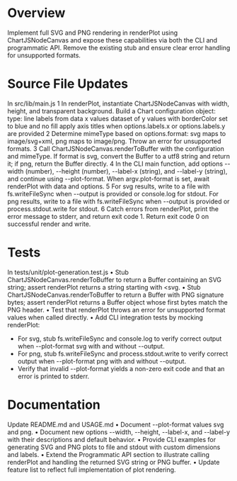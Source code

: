 # Overview
Implement full SVG and PNG rendering in renderPlot using ChartJSNodeCanvas and expose these capabilities via both the CLI and programmatic API. Remove the existing stub and ensure clear error handling for unsupported formats.

# Source File Updates
In src/lib/main.js
1  In renderPlot, instantiate ChartJSNodeCanvas with width, height, and transparent background. Build a Chart configuration object:
   type: line
   labels from data x values
   dataset of y values with borderColor set to blue and no fill
   apply axis titles when options.labels.x or options.labels.y are provided
2  Determine mimeType based on options.format: svg maps to image/svg+xml, png maps to image/png. Throw an error for unsupported formats.
3  Call ChartJSNodeCanvas.renderToBuffer with the configuration and mimeType. If format is svg, convert the Buffer to a utf8 string and return it; if png, return the Buffer directly.
4  In the CLI main function, add options --width (number), --height (number), --label-x (string), and --label-y (string), and continue using --plot-format. When argv.plot-format is set, await renderPlot with data and options.
5  For svg results, write to a file with fs.writeFileSync when --output is provided or console.log for stdout. For png results, write to a file with fs.writeFileSync when --output is provided or process.stdout.write for stdout.
6  Catch errors from renderPlot, print the error message to stderr, and return exit code 1. Return exit code 0 on successful render and write.

# Tests
In tests/unit/plot-generation.test.js
• Stub ChartJSNodeCanvas.renderToBuffer to return a Buffer containing an SVG string; assert renderPlot returns a string starting with <svg.
• Stub ChartJSNodeCanvas.renderToBuffer to return a Buffer with PNG signature bytes; assert renderPlot returns a Buffer object whose first bytes match the PNG header.
• Test that renderPlot throws an error for unsupported format values when called directly.
• Add CLI integration tests by mocking renderPlot:
  - For svg, stub fs.writeFileSync and console.log to verify correct output when --plot-format svg with and without --output.
  - For png, stub fs.writeFileSync and process.stdout.write to verify correct output when --plot-format png with and without --output.
  - Verify that invalid --plot-format yields a non-zero exit code and that an error is printed to stderr.

# Documentation
Update README.md and USAGE.md
• Document --plot-format values svg and png.
• Document new options --width, --height, --label-x, and --label-y with their descriptions and default behavior.
• Provide CLI examples for generating SVG and PNG plots to file and stdout with custom dimensions and labels.
• Extend the Programmatic API section to illustrate calling renderPlot and handling the returned SVG string or PNG buffer.
• Update feature list to reflect full implementation of plot rendering.